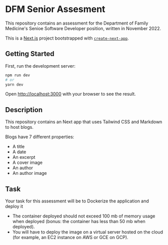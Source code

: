 # DFM Senior Assesment

This repository contains an assessment for the Department of Family Medicine's Senioe Software Developer position, written in November 2022.

This is a [Next.js](https://nextjs.org/) project bootstrapped with [`create-next-app`](https://github.com/vercel/next.js/tree/canary/packages/create-next-app).

## Getting Started

First, run the development server:

```bash
npm run dev
# or
yarn dev
```

Open [http://localhost:3000](http://localhost:3000) with your browser to see the result.

## Description

This repository contains an Next app that uses Tailwind CSS and Markdown to host blogs.

Blogs have 7 different properties: 
- A title
- A date
- An excerpt
- A cover image
- An author
- An author image

## Task

Your task for this assessment will be to Dockerize the application and deploy it

- The container deployed should not exceed 100 mb of memory usage when deployed (bonus: the container has less than 50 mb when deployed).
- You will have to deploy the image on a virtual server hosted on the cloud (for example, an EC2 instance on AWS or GCE on GCP).